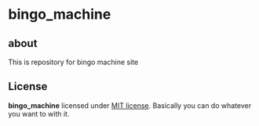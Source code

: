 # bingo_machine

## about
This is repository for bingo machine site

## License
**bingo_machine** licensed under [MIT license](https://github.com/S-higss/bingo_machine/blob/main/LICENSE). Basically you can do whatever you want to with it.